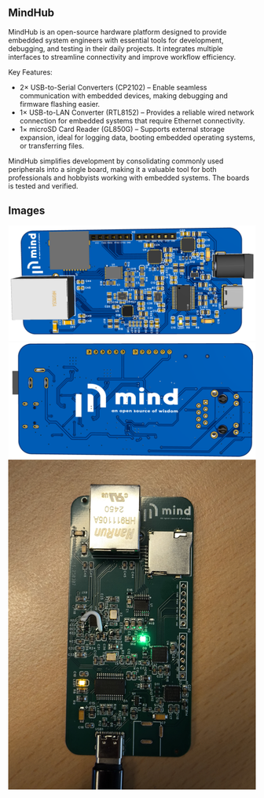 ## MindHub
MindHub is an open-source hardware platform designed to provide embedded system engineers with essential tools for development, debugging, and testing in their daily projects. It integrates multiple interfaces to streamline connectivity and improve workflow efficiency.

Key Features:
* 2× USB-to-Serial Converters (CP2102) – Enable seamless communication with embedded devices, making debugging and firmware flashing easier.
* 1× USB-to-LAN Converter (RTL8152) – Provides a reliable wired network connection for embedded systems that require Ethernet connectivity.
* 1× microSD Card Reader (GL850G) – Supports external storage expansion, ideal for logging data, booting embedded operating systems, or transferring files.

MindHub simplifies development by consolidating commonly used peripherals into a single board, making it a valuable tool for both professionals and hobbyists working with embedded systems.
The boards is tested and verified.
## Images
![3D Front](images/3D_UHUB.png)
![3D Back](images/3D_UHUB_back.png)
![Real](images/working_image.jpg)


